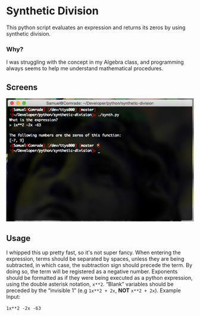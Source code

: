 # Synthetic Division
This python script evaluates an expression and returns its zeros by using synthetic division.

### Why?
I was struggling with the concept in my Algebra class, and programming always seems to help me understand mathematical procedures.

## Screens
![screenshot](screens/screenshot.png)

## Usage
I whipped this up pretty fast, so it's not super fancy. When entering the expression, terms should be separated by spaces, unless they are being subtracted, in which case, the subtraction sign should precede the term. By doing so, the term will be registered as a negative number. Exponents should be formatted as if they were being executed as a python expression, using the double asterisk notation, `x**2`. “Blank” variables should be preceded by the “invisible 1” (e.g `1x**2 + 2x`, **NOT** `x**2 + 2x`).
Example Input:

    1x**2 -2x -63 

